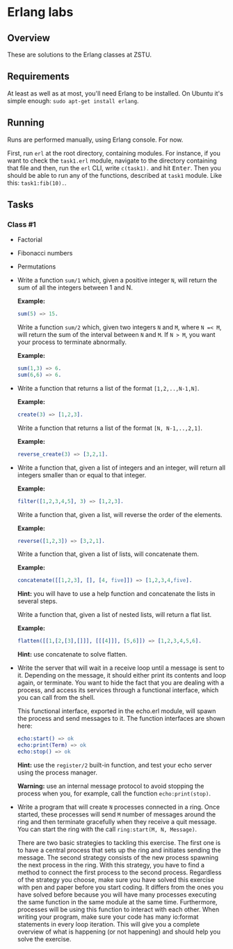# Erlang labs

## Overview

These are solutions to the Erlang classes at ZSTU.

## Requirements

At least as well as at most, you'll need Erlang to be installed.
On Ubuntu it's simple enough: `sudo apt-get install erlang`.

## Running

Runs are performed manually, using Erlang console. For now.

First, run `erl` at the root directory, containing modules.
For instance, if you want to check the `task1.erl` module,
navigate to the directory containing that file and then,
run the `erl` CLI, write `c(task1).` and hit <kbd>Enter</kbd>.
Then you should be able to run any of the functions, described
at `task1` module. Like this: `task1:fib(10).`.

## Tasks

### Class #1

* Factorial
* Fibonacci numbers
* Permutations
* Write a function `sum/1` which, given a positive integer `N`, will return the sum of all the
    integers between 1 and N.

    **Example:**

    ```erlang
    sum(5) => 15.
    ```

    Write a function `sum/2` which, given two integers `N` and `M`, where `N =< M`, will return
    the sum of the interval between `N` and `M`. If `N > M`, you want your process to terminate
    abnormally.

    **Example:**

    ```erlang
    sum(1,3) => 6.
    sum(6,6) => 6.
    ```

* Write a function that returns a list of the format `[1,2,..,N-1,N]`.

    **Example:**

    ```erlang
    create(3) => [1,2,3].
    ```

    Write a function that returns a list of the format `[N, N-1,..,2,1]`.

    **Example:**

    ```erlang
    reverse_create(3) => [3,2,1].
    ```

* Write a function that, given a list of integers and an integer, will return all integers
    smaller than or equal to that integer.

    **Example:**

    ```erlang
    filter([1,2,3,4,5], 3) => [1,2,3].
    ```

    Write a function that, given a list, will reverse the order of the elements.

    **Example:**

    ```erlang
    reverse([1,2,3]) => [3,2,1].
    ```

    Write a function that, given a list of lists, will concatenate them.

    **Example:**

    ```erlang
    concatenate([[1,2,3], [], [4, five]]) => [1,2,3,4,five].
    ```

    **Hint:** you will have to use a help function and concatenate the lists in several steps.

    Write a function that, given a list of nested lists, will return a flat list.

    **Example:**

    ```erlang
    flatten([[1,[2,[3],[]]], [[[4]]], [5,6]]) => [1,2,3,4,5,6].
    ```

    **Hint:** use concatenate to solve flatten.

* Write the server that will wait in a receive loop until a message is sent
    to it. Depending on the message, it should either print its contents and loop again, or
    terminate. You want to hide the fact that you are dealing with a process, and access its
    services through a functional interface, which you can call from the shell.

    This functional interface, exported in the echo.erl module, will spawn the process and
    send messages to it. The function interfaces are shown here:

    ```erlang
    echo:start() => ok
    echo:print(Term) => ok
    echo:stop() => ok
    ```

    **Hint:** use the `register/2` built-in function, and test your echo server using the process manager.

    **Warning:** use an internal message protocol to avoid stopping the process when you,
    for example, call the function `echo:print(stop)`.

* Write a program that will create `N` processes connected in a ring.
    Once started, these processes will send `M` number of messages around the
    ring and then terminate gracefully when they receive a quit message. You can start the
    ring with the call `ring:start(M, N, Message)`.

    There are two basic strategies to tackling this exercise. The first one is to have a central
    process that sets up the ring and initiates sending the message. The second strategy
    consists of the new process spawning the next process in the ring. With this strategy,
    you have to find a method to connect the first process to the second process.
    Regardless of the strategy you choose, make sure you have solved this exercise with
    pen and paper before you start coding. It differs from the ones you have solved before
    because you will have many processes executing the same function in the same module
    at the same time. Furthermore, processes will be using this function to interact with
    each other. When writing your program, make sure your code has many io:format
    statements in every loop iteration. This will give you a complete overview of what is
    happening (or not happening) and should help you solve the exercise.
